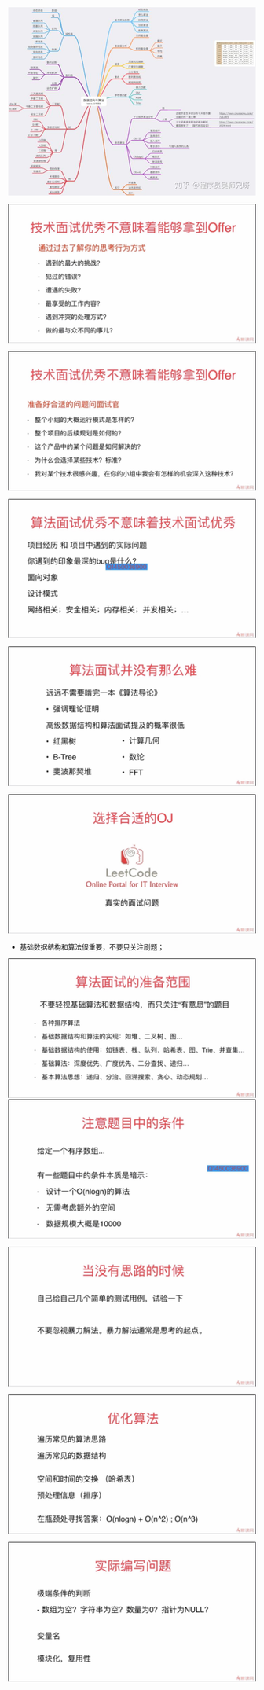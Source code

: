 <img src="../../pictures/基础/v2-f221b3de2a863b53ef0cb75fec879d72_720w.jpg" alt="img" style="zoom:200%;" />

![image-20210402182111874](../../pictures/基础/image-20210402182111874.png)

![image-20210402182122233](../../pictures/基础/image-20210402182122233.png)

![image-20210402182142136](../../pictures/基础/image-20210402182142136.png)

![image-20210402182154915](../../pictures/基础/image-20210402182154915.png)



![image-20210402182207784](../../pictures/基础/image-20210402182207784.png)



- 基础数据结构和算法很重要，不要只关注刷题；

![image-20210402181529692](../../pictures/基础/image-20210402181529692.png)![image-20210402182227346](../../pictures/基础/image-20210402182227346.png)

![image-20210402182250952](../../pictures/基础/image-20210402182250952.png)

![image-20210402182256718](../../pictures/基础/image-20210402182256718.png)

![image-20210402182306947](../../pictures/基础/image-20210402182306947.png)